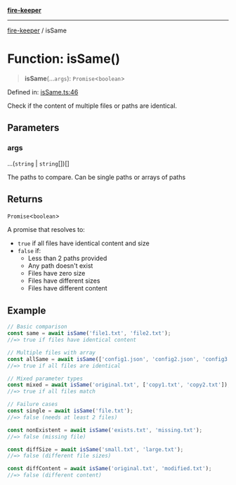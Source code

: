 [**fire-keeper**](../README.md)

***

[fire-keeper](../README.md) / isSame

# Function: isSame()

> **isSame**(...`args`): `Promise`\<`boolean`\>

Defined in: [isSame.ts:46](https://github.com/phonowell/fire-keeper/blob/main/src/isSame.ts#L46)

Check if the content of multiple files or paths are identical.

## Parameters

### args

...(`string` \| `string`[])[]

The paths to compare. Can be single paths or arrays of paths

## Returns

`Promise`\<`boolean`\>

A promise that resolves to:
  - `true` if all files have identical content and size
  - `false` if:
    - Less than 2 paths provided
    - Any path doesn't exist
    - Files have zero size
    - Files have different sizes
    - Files have different content

## Example

```typescript
// Basic comparison
const same = await isSame('file1.txt', 'file2.txt');
//=> true if files have identical content

// Multiple files with array
const allSame = await isSame(['config1.json', 'config2.json', 'config3.json']);
//=> true if all files are identical

// Mixed parameter types
const mixed = await isSame('original.txt', ['copy1.txt', 'copy2.txt']);
//=> true if all files match

// Failure cases
const single = await isSame('file.txt');
//=> false (needs at least 2 files)

const nonExistent = await isSame('exists.txt', 'missing.txt');
//=> false (missing file)

const diffSize = await isSame('small.txt', 'large.txt');
//=> false (different file sizes)

const diffContent = await isSame('original.txt', 'modified.txt');
//=> false (different content)
```
